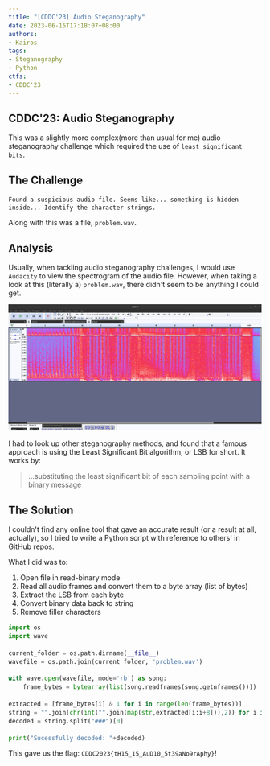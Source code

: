 ```yaml
---
title: "[CDDC'23] Audio Steganography"
date: 2023-06-15T17:18:07+08:00
authors:
- Kairos
tags:
- Steganography
- Python
ctfs:
- CDDC'23
---
```


## CDDC'23: Audio Steganography
This was a slightly more complex(more than usual for me) audio steganography challenge which required the use of `least significant bits`.

## The Challenge
```
Found a suspicious audio file. Seems like... something is hidden inside... Identify the character strings.
```

Along with this was a file, `problem.wav`.

## Analysis
Usually, when tackling audio steganography challenges, I would use  `Audacity` to view the spectrogram of the audio file. However, when taking a look at this (literally a) `problem.wav`, there didn't seem to be anything I could get.

![Audacity](audacity.png)

I had to look up other steganography methods, and found that a famous approach is using the Least Significant Bit algorithm, or LSB for short. It works by:
> ...substituting the least significant bit of each sampling point with a binary message

## The Solution
I couldn't find any online tool that gave an accurate result (or a result at all, actually), so I tried to write a Python script with reference to others' in GitHub repos. 

What I did was to:
1. Open file in read-binary mode
2. Read all audio frames and convert them to a byte array (list of bytes)
3. Extract the LSB from each byte
4. Convert binary data back to string
5. Remove filler characters

```python
import os
import wave

current_folder = os.path.dirname(__file__)
wavefile = os.path.join(current_folder, 'problem.wav')

with wave.open(wavefile, mode='rb') as song:
    frame_bytes = bytearray(list(song.readframes(song.getnframes())))

extracted = [frame_bytes[i] & 1 for i in range(len(frame_bytes))]
string = "".join(chr(int("".join(map(str,extracted[i:i+8])),2)) for i in range(0,len(extracted),8))
decoded = string.split("###")[0]

print("Sucessfully decoded: "+decoded)
```

This gave us the flag: `CDDC2023{tH15_15_AuD10_5t39aNo9rAphy}`!